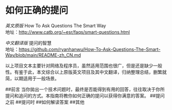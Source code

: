 # 如何正确的提问
*英文原版*
How To Ask Questions The Smart Way  
地址：http://www.catb.org/~esr/faqs/smart-questions.html

*中文翻译版*
提问的智慧   
地址：https://github.com/ryanhanwu/How-To-Ask-Questions-The-Smart-Way/blob/main/README-zh_CN.md

以上项目文本主要针对网络及程序员，虽然适用范围也很广，但是还是缺少一般性。有鉴于此，本文综合以上原版英文项目及其中文翻译，归纳整理总结，删繁就简，以期适用于一般场景。

##前言
当你拋出一个技术问题时，最终是否能得到有用的回答，往往取决于你所提问和追问的方式。本指南将教你如何正确的提问以获得你满意的答案。
##提问之前
##提问时
##如何解读答案
##其他
